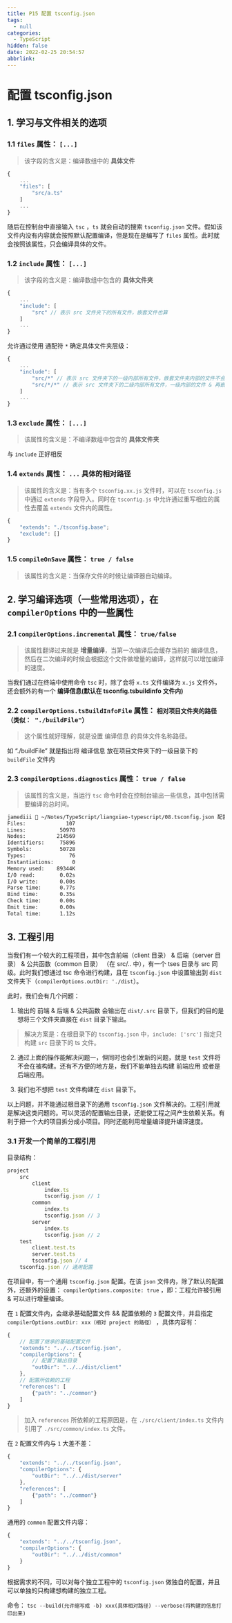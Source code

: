 ```yaml
---
title: P15 配置 tsconfig.json
tags:
  - null
categories:
  - TypeScript
hidden: false
date: 2022-02-25 20:54:57
abbrlink:
---
```


# 配置 tsconfig.json

## 1. 学习与文件相关的选项

### 1.1 `files` 属性： `[...]`

> 该字段的含义是：编译数组中的 **具体文件**

``` javascript
{
    ...
    "files": [
        "src/a.ts"
    ]
    ...
}
```

随后在控制台中直接输入 `tsc` ，`ts` 就会自动的搜索 `tsconfig.json` 文件。假如该文件内没有内容就会按照默认配置编译，但是现在是编写了 `files` 属性。此时就会按照该属性，只会编译具体的文件。

### 1.2 `include` 属性： `[...]`

> 该字段的含义是：编译数组中包含的 **具体文件夹**

``` javascript
{
    ...
    "include": [
        "src" // 表示 src 文件夹下的所有文件，嵌套文件也算
    ]
    ...
}
```

允许通过使用 通配符 `*` 确定具体文件夹层级：

``` javascript
{
    ...
    "include": [
        "src/*" // 表示 src 文件夹下的一级内部所有文件，嵌套文件夹内部的文件不会被编译。
        "src/*/*" // 表示 src 文件夹下的二级内部所有文件，一级内部的文件 & 再嵌套文件夹内部的文件不会被编译。
    ]
    ...
}
```

### 1.3 `exclude` 属性： `[...]`

> 该属性的含义是：不编译数组中包含的 **具体文件夹**

与 `include` 正好相反

### 1.4 `extends` 属性： `...` 具体的相对路径

> 该属性的含义是：当有多个 `tsconfig.xx.js` 文件时，可以在 `tsconfig.js` 中通过 `extends` 字段导入。同时在 `tsconfig.js` 中允许通过重写相应的属性去覆盖 `extends` 文件内的属性。

``` javascript
{
    "extends": "./tsconfig.base";
    "exclude": []
}
```

### 1.5 `compileOnSave` 属性： `true / false`

> 该属性的含义是：当保存文件的时候让编译器自动编译。

## 2. 学习编译选项（一些常用选项），在 `compilerOptions` 中的一些属性

### 2.1 `compilerOptions.incremental` 属性： `true/false`

> 该属性翻译过来就是 **增量编译**，当第一次编译后会缓存当前的 编译信息，然后在二次编译的时候会根据这个文件做增量的编译，这样就可以增加编译的速度。

当我们通过在终端中使用命令 `tsc` 时，除了会将 `x.ts` 文件编译为 `x.js` 文件外，还会额外的有一个 **编译信息(默认在 tsconfig.tsbuildinfo 文件内)**

### 2.2 `compilerOptions.tsBuildInfoFile` 属性： `相对项目文件夹的路径（类似： "./buildFile"）`

> 这个属性就好理解，就是设置 编译信息 的具体文件名称路径。

如 “./buildFile” 就是指出将 编译信息 放在项目文件夹下的一级目录下的 `buildFile` 文件内

### 2.3 `compilerOptions.diagnostics` 属性： `true / false`

> 该属性的含义是，当运行 `tsc` 命令时会在控制台输出一些信息，其中包括需要编译的总时间。

``` zsh
jamediii  ~/Notes/TypeScript/liangxiao-typescript/08.tsconfig.json 配置   main  tsc
Files:             107
Lines:           50978
Nodes:          214569
Identifiers:     75896
Symbols:         50728
Types:              76
Instantiations:      0
Memory used:    89344K
I/O read:        0.02s
I/O write:       0.00s
Parse time:      0.77s
Bind time:       0.35s
Check time:      0.00s
Emit time:       0.00s
Total time:      1.12s
```

## 3. 工程引用

当我们有一个较大的工程项目，其中包含前端（client 目录） & 后端（server 目录） & 公共函数（common 目录） （在 src/.. 中），有一个 tses 目录与 src 同级。此时我们想通过 tsc 命令进行构建，且在 `tsconfig.json` 中设置输出到 `dist` 文件夹下（`compilerOptions.outDir: './dist`）。

此时，我们会有几个问题：

1. 输出的 前端 & 后端 & 公共函数 会输出在 `dist/.src` 目录下，但我们的目的是想将三个文件夹直接在 `dist` 目录下输出。

> 解决方案是：在根目录下的 `tsconfig.json` 中，`include: ['src']` 指定只构建 `src` 目录下的 ts 文件。

2. 通过上面的操作能解决问题一，但同时也会引发新的问题，就是 `test` 文件将不会在被构建。还有不方便的地方是，我们不能单独去构建 前端应用 或者是 后端应用。


3. 我们也不想把 `test` 文件构建在 `dist` 目录下。

以上问题，并不能通过根目录下的通用 `tsconfig.json` 文件解决的。工程引用就是解决这类问题的。可以灵活的配置输出目录，还能使工程之间产生依赖关系。有利于把一个大的项目拆分成小项目。同时还能利用增量编译提升编译速度。

### 3.1 开发一个简单的工程引用

目录结构：

``` javascript
project
    src
        client
            index.ts
            tsconfig.json // 1
        common
            index.ts
            tsconfig.json // 3
        server
            index.ts
            tsconfig.json // 2
    test
        client.test.ts
        server.test.ts
        tsconfig.json // 4
    tsconfig.json // 通用配置
```

在项目中，有一个通用 `tsconfig.json` 配置。在该 `json` 文件内，除了默认的配置外，还额外的设置： `compilerOptions.composite: true` ，即：工程允许被引用 & 可以进行增量编译。

在 `1` 配置文件内，会继承基础配置文件 && 配置依赖的 `3` 配置文件，并且指定 `compilerOptions.outDir: xxx（相对 project 的路径）` ，具体内容有：

``` javascript
{
    // 配置了继承的基础配置文件
    "extends": "../../tsconfig.json",
    "compilerOptions": {
        // 配置了输出目录
        "outDir": "../../dist/client"
    },
    // 配置所依赖的工程
    "references": [
        {"path": "../common"}
    ]
}
```

> 加入 `references` 所依赖的工程原因是，在 `./src/client/index.ts` 文件内引用了 `./src/common/index.ts` 文件。

在 `2` 配置文件内与 `1` 大差不差：

``` javascript
{
    "extends": "../../tsconfig.json",
    "compilerOptions": {
        "outDir": "../../dist/server"
    },
    "references": [
        {"path": "../common"}
    ]
}
```

通用的 `common` 配置文件内容：

``` javascript
{
    "extends": "../../tsconfig.json",
    "compilerOptions": {
        "outDir": "../../dist/common"
    }
}
```

根据需求的不同，可以对每个独立工程中的 `tsconfig.json` 做独自的配置，并且可以单独的只构建想构建的独立工程。

命令： `tsc --build(允许缩写成 -b) xxx(具体相对路径) --verbose(将构建的信息打印出来)`